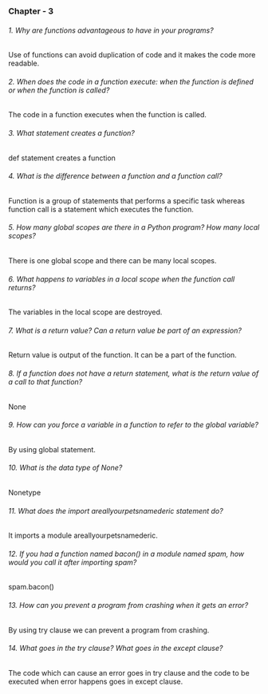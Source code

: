 ### Chapter - 3
###### 1. Why are functions advantageous to have in your programs?
Use of functions can avoid duplication of code and it makes the code more readable.

###### 2. When does the code in a function execute: when the function is defined or when the function is called?
The code in a function executes when the function is called.

###### 3. What statement creates a function?
def statement creates a function

###### 4. What is the difference between a function and a function call?
Function is a group of statements that performs a specific task whereas function call is a statement which executes the function.


###### 5. How many global scopes are there in a Python program? How many local scopes?
There is one global scope and there can be many local scopes.

###### 6. What happens to variables in a local scope when the function call returns?
The variables in the local scope are destroyed.

###### 7. What is a return value? Can a return value be part of an expression?
Return value is output of the function. It can be a part of the function.

###### 8. If a function does not have a return statement, what is the return value of a call to that function?
None

###### 9. How can you force a variable in a function to refer to the global variable?
By using global statement.

###### 10. What is the data type of None?
Nonetype

###### 11. What does the import areallyourpetsnamederic statement do?
It imports a module areallyourpetsnamederic.

###### 12. If you had a function named bacon() in a module named spam, how would you call it after importing spam?
spam.bacon()

###### 13. How can you prevent a program from crashing when it gets an error?
By using try clause we can prevent a program from crashing.


###### 14. What goes in the try clause? What goes in the except clause?
The code which can cause an error goes in try clause and the code to be executed when error happens goes in except clause.
